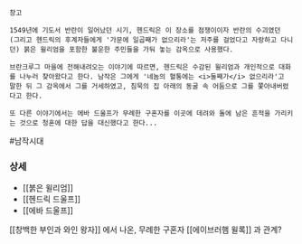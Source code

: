 

```
창고

1549년에 기도서 반란이 일어났던 시기, 헨드릭은 이 장소를 점쟁이이자 반란의 수괴였던 (그리고 헨드릭의 후계자들에게 '가문에 일곱째가 없으리라'는 저주를 걸었다고 자랑하고 다니던) 붉은 윌리엄을 포함한 불운한 주민들을 가둬 놓는 감옥으로 사용했다.

브란크루그 마을에 전해내려오는 이야기에 따르면, 헨드릭은 수감된 윌리엄과 개인적으로 대화를 나누러 찾아왔다고 한다. 남작은 그에게 '네놈의 혈통에는 <i>둘째가</i> 없으리라'고 말한 뒤 그 감옥에서 그를 거세하였고, 침묵의 집 아래의 동굴 속 어둠으로 그를 쫓아내버렸다고 한다.

또 다른 이야기에서는 에바 드울프가 무례한 구혼자를 이곳에 데려와 돌에 남은 흔적을 가리키는 것으로 청혼에 대한 답을 대신했다고 한다...
```


#남작시대 




### 상세

* [[붉은 윌리엄]]
* [[헨드릭 드울프]]
* [[에바 드울프]]


[[창백한 부인과 와인 왕자]] 에서 나온, 무례한 구혼자 [[에이브러햄 윌록]] 과 관계?